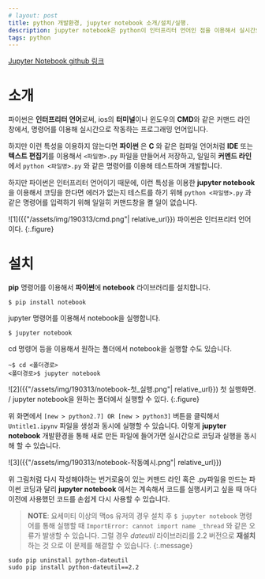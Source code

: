 ```yaml
---
# layout: post
title: python 개발환경, jupyter notebook 소개/설치/실행.
description: jupyter notebook은 python이 인터프리터 언어인 점을 이용해서 실시간으로 코딩할 수 있는 개발환경입니다.
tags: python
---
```


[Jupyter Notebook github 링크](https://github.com/jupyter/notebook)

# 소개
파이썬은 **인터프리터 언어**로써, ios의 **터미널**이나 윈도우의 **CMD**와 같은 커맨드 라인 창에서, 명령어를 이용해 실시간으로 작동하는 프로그래밍 언어입니다.

하지만 이런 특성을 이용하지 않는다면 **파이썬** 은 **C** 와 같은 컴파일 언어처럼 **IDE** 또는 **텍스트 편집기**를 이용해서 `<파일명>.py` 파일을 만들어서 저장하고, 일일히 **커멘드 라인**에서 `python <파일명>.py` 와 같은 명령어를 이용해 테스트하며 개발합니다.

하지만 파이썬은 인터프리터 언어이기 때문에, 이런 특성을 이용한 **jupyter notebook** 을 이용해서 코딩을 한다면 에러가 없는지 테스트를 하기 위해 `python <파일명>.py` 과 같은 명령어를 입력하기 위해 일일히 커맨드창을 켤 일이 없습니다.

![1]({{"/assets/img/190313/cmd.png"| relative_url}})
파이썬은 인터프리터 언어이다.
{:.figure}

# 설치
**pip** 명령어를 이용해서 **파이썬**에 **notebook** 라이브러리를 설치합니다.
```
$ pip install notebook
```

jupyter 명령어를 이용해서 notebook을 실행합니다.
```
$ jupyter notebook
```

cd 명령어 등을 이용해서 원하는 폴더에서 notebook을 실행할 수도 있습니다.
```
~$ cd <폴더경로>
<폴더경로>$ jupyter notebook
```

![2]({{"/assets/img/190313/notebook-첫_실행.png"| relative_url}})
첫 실행화면. / jupyter notebook을 원하는 폴더에서 실행할 수 있다.
{:.figure}

위 화면에서 `[new > python2.7] OR [new > python3]` 버튼을 클릭해서 `Untitle1.ipynv` 파일을 생성과 동시에 실행할 수 있습니다. 이렇게 **jupyter notebook** 개발환경을 통해 새로 만든 파일에 들어가면 실시간으로 코딩과 실행을 동시해 할 수 있습니다.

![3]({{"/assets/img/190313/notebook-작동예시.png"| relative_url}})

위 그림처럼 다시 작성해야하는 번거로움이 있는 커맨드 라인 혹은 .py파일을 만드는 파이썬 코딩과 달리 **jupyter notebook** 에서는 계속해서 코드를 실행시키고 싶을 때 마다 이전에 사용했던 코드를 손쉽게 다시 사용할 수 있습니다.


> **NOTE**: 요세미티 이상의 맥os 유저의 경우 설치 후 `$ jupyter notebook` 명령어를 통해 실행할 때 `ImportError: cannot import name _thread` 와 같은 오류가 발생할 수 있습니다. 그럴 경우 *dateutil* 라이브러리를 2.2 버전으로 **재설치**하는 것 으로 이 문제를 해결할 수 있습니다.
>{:.message}
>
```
sudo pip uninstall python-dateutil
sudo pip install python-dateutil==2.2
```